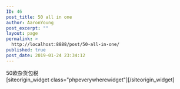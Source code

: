 ```yaml
---
ID: 46
post_title: 50 all in one
author: AaronYoung
post_excerpt: ""
layout: page
permalink: >
  http://localhost:8888/post/50-all-in-one/
published: true
post_date: 2019-01-24 23:34:12
---
```

<div id="pl-46"  class="panel-layout" ><div id="pg-46-0"  class="panel-grid panel-no-style"  data-style="{&quot;background_image_attachment&quot;:false,&quot;background_display&quot;:&quot;tile&quot;,&quot;cell_alignment&quot;:&quot;flex-start&quot;}"  data-ratio="1"  data-ratio-direction="right" ><div id="pgc-46-0-0"  class="panel-grid-cell"  data-weight="1" ><div id="panel-46-0-0-0" class="so-panel widget widget_sow-editor panel-first-child" data-index="0" data-style="{&quot;background_image_attachment&quot;:false,&quot;background_display&quot;:&quot;tile&quot;,&quot;animation_once&quot;:&quot;&quot;}" ><div class="so-widget-sow-editor so-widget-sow-editor-base">
<div class="siteorigin-widget-tinymce textwidget">
	50欧杂货包税</div>
</div></div><div id="panel-46-0-0-1" class="so-panel widget widget_phpeverywherewidget phpeverywherewidget panel-last-child" data-index="1" data-style="{&quot;background_image_attachment&quot;:false,&quot;background_display&quot;:&quot;tile&quot;,&quot;animation_once&quot;:&quot;&quot;}" >[siteorigin_widget class="phpeverywherewidget"]<input type="hidden" value="{&quot;instance&quot;:{&quot;title&quot;:&quot;&quot;,&quot;content&quot;:&quot;\n&lt;link href=\&quot;https:\/\/www.jqueryscript.net\/css\/jquerysctipttop.css\&quot; rel=\&quot;stylesheet\&quot; type=\&quot;text\/css\&quot;&gt;\n    &lt;link href=\&quot;.\/Aaron_Added_Document\/css\/simpleSelect.css\&quot; rel=\&quot;stylesheet\&quot;&gt;\n\n\n&lt;select id=\&quot;segment\&quot; name=\&quot;segmentation\&quot;&gt;\n  &lt;option&gt;RESTAURANTE&lt;\/option&gt;\n  &lt;option&gt;PADARIA&lt;\/option&gt;\n  &lt;option&gt;PIZZARIA&lt;\/option&gt;\n  &lt;option&gt;HAMBURGUERIA&lt;\/option&gt;\n  &lt;option&gt;CHURRASCARIA&lt;\/option&gt;\n  &lt;option&gt;COZINHA&lt;\/option&gt;\n  &lt;option&gt;INDUSTRIAL&lt;\/option&gt;\n  &lt;option&gt;TESTE&lt;\/option&gt;\n  &lt;option&gt;JAVASCRIPT&lt;\/option&gt;\n  &lt;option&gt;PHP&lt;\/option&gt;\n  &lt;option&gt;BRAZIL&lt;\/option&gt;\n  &lt;option&gt;CANADA&lt;\/option&gt;\n  &lt;option&gt;MEAN&lt;\/option&gt;\n&lt;\/select&gt;\n\n&lt;script&gt;\n$(&#039;#segment&#039;).simpleSelect();\n&lt;\/script&gt;\n\n&lt;script src=\&quot;https:\/\/code.jquery.com\/jquery-3.3.1.min.js\&quot; \n        integrity=\&quot;sha384-tsQFqpEReu7ZLhBV2VZlAu7zcOV+rXbYlF2cqB8txI\/8aZajjp4Bqd+V6D5IgvKT\&quot; \n        crossorigin=\&quot;anonymous\&quot;&gt;&lt;\/script&gt;\n\n    &lt;script src=\&quot;.\/Aaron_Added_Document\/js\/simpleSelect.js\&quot;&gt;&lt;\/script&gt;\n\n\n&quot;,&quot;eds_animation_class&quot;:&quot;&quot;,&quot;animation&quot;:&quot;&quot;,&quot;anchor&quot;:&quot;&quot;,&quot;anchor-placement&quot;:&quot;&quot;,&quot;easing&quot;:&quot;&quot;,&quot;offset&quot;:&quot;&quot;,&quot;duration&quot;:&quot;&quot;,&quot;delay&quot;:&quot;&quot;,&quot;once&quot;:0,&quot;so_sidebar_emulator_id&quot;:&quot;phpeverywherewidget-4610001&quot;,&quot;option_name&quot;:&quot;widget_phpeverywherewidget&quot;},&quot;args&quot;:{&quot;before_widget&quot;:&quot;&lt;div id=\&quot;panel-46-0-0-1\&quot; class=\&quot;so-panel widget widget_phpeverywherewidget phpeverywherewidget panel-last-child\&quot; data-index=\&quot;1\&quot; data-style=\&quot;{&amp;quot;background_image_attachment&amp;quot;:false,&amp;quot;background_display&amp;quot;:&amp;quot;tile&amp;quot;,&amp;quot;animation_once&amp;quot;:&amp;quot;&amp;quot;}\&quot; &gt;&quot;,&quot;after_widget&quot;:&quot;&lt;\/div&gt;&quot;,&quot;before_title&quot;:&quot;&lt;h3 class=\&quot;widget-title\&quot;&gt;&quot;,&quot;after_title&quot;:&quot;&lt;\/h3&gt;&quot;,&quot;widget_id&quot;:&quot;widget-0-0-1&quot;}}" />[/siteorigin_widget]</div></div></div></div>